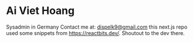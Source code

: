 # Ai Viet Hoang
Sysadmin in Germany
Contact me at: dispelk9@gmail.com
this next.js repo used some snippets from https://reactbits.dev/. Shoutout to the dev there.
